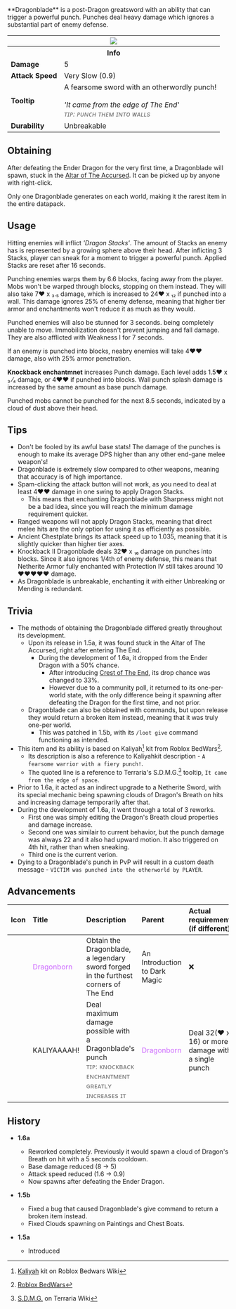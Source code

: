 <div class="result foka-infobox-grid" markdown>
<div markdown class="foka-infobox-text">
**Dragonblade** is a post-Dragon greatsword with an ability that can trigger a powerful punch. Punches deal heavy damage which ignores a substantial part of enemy defense.

</div>
<div class="foka-infobox-table">
  <table id="foka-infobox--item">
	<tr>
		<th colspan="2" class="foka-infobox--top-image"><img src="../../assets/items/dragonblade.png"></th>
	</tr>
	<tr>
		<th colspan="2">Info</th>
	</tr>
	<tr>
		<td><b>Damage</b></td>
		<td>5</i></td>
	</tr>
	<tr>
		<td><b>Attack Speed</b></td>
		<td>Very Slow (0.9)<i></i></td>
	</tr>
	<tr>
		<td><b>Tooltip</b></td>
		<td>
		A fearsome sword with an otherwordly punch!
		<br><br>
		<i>'It came from the edge of The End'</i>
		<br>
		<i style="color: #727272;">ᴛɪᴘ: ᴘᴜɴᴄʜ ᴛʜᴇᴍ ɪɴᴛᴏ ᴡᴀʟʟs</i>
		</td>
	</tr>
	<tr>
		<td><b>Durability</b></td>
		<td>Unbreakable</td>
	</tr>
</table>
</div>
</div>

## Obtaining
After defeating the Ender Dragon for the very first time, a Dragonblade will spawn, stuck in the [Altar of The Accursed](../mechanics/altar_of_the_accursed). It can be picked up by anyone with right-click.

Only one Dragonblade generates on each world, making it the rarest item in the entire datapack.

## Usage
Hitting enemies will inflict *'Dragon Stacks'*. The amount of Stacks an enemy has is represented by a growing sphere above their head. After inflicting 3 Stacks, player can sneak for a moment to trigger a powerful punch. Applied Stacks are reset after 16 seconds.

Punching enemies warps them by 6.6 blocks, facing away from the player. Mobs won't be warped through blocks, stopping on them instead. They will also take 7:heart: х ₃.₅ damage, which is increased to 24:heart: х ₁₂ if punched into a wall. This damage ignores 25% of enemy defense, meaning that higher tier armor and enchantments won't reduce it as much as they would.

Punched enemies will also be stunned for 3 seconds. being completely unable to move. Immobilization doesn't prevent jumping and fall damage. They are also afflicted with Weakness I for 7 seconds.

If an enemy is punched into blocks, neabry enemies will take 4:heart::heart: damage, also with 25% armor penetration.

**Knockback enchantmnet** increases Punch damage. Each level adds 1.5:heart: х ₃ ⁄₄ damage, or 4:heart::heart: if punched into blocks. Wall punch splash damage is increased by the same amount as base punch damage.

Punched mobs cannot be punched for the next 8.5 seconds, indicated by a cloud of dust above their head.

## Tips
- Don't be fooled by its awful base stats! The damage of the punches is enough to make its average DPS higher than any other end-gane melee weapon's!
- Dragonblade is extremely slow compared to other weapons, meaning that accuracy is of high importance.
- Spam-clicking the attack button will not work, as you need to deal at least 4:heart::heart: damage in one swing to apply Dragon Stacks.
    - This means that enchanting Dragonblade with Sharpness might not be a bad idea, since you will reach the minimum damage requirement quicker.
- Ranged weapons will not apply Dragon Stacks, meaning that direct melee hits are the only option for using it as efficiently as possible.
- <i class="icon-fsee icon-fsee-ancient-armor"></i> Ancient Chestplate brings its attack speed up to 1.035, meaning that it is slightly quicker than higher tier axes.
- Knockback II <i class="icon-fsee icon-fsee-dragonblade"></i>Dragonblade deals 32:heart: х ₁₆ damage on punches into blocks. Since it also ignores 1/4th of enemy defense, this means that Netherite Armor fully enchanted with Protection IV still takes around 10:heart::heart::heart::heart::heart: damage.
- As Dragonblade is unbreakable, enchanting it with either Unbreaking or Mending is redundant.

## Trivia
- The methods of obtaining the Dragonblade differed greatly throughout its development.
    - Upon its release in 1.5a, it was found stuck in the Altar of The Accursed, right after entering The End.
        - During the development of 1.6a, it dropped from the Ender Dragon with a 50% chance.
            - After introducing [Crest of The End](trinkets/crest_of_the_end.md), its drop chance was changed to 33%.
            - However due to a community poll, it returned to its one-per-world state, with the only difference being it spawning after defeating the Dragon for the first time, and not prior.
    - Dragonblade can also be obtained with commands, but upon release they would return a broken item instead, meaning that it was truly one-per world.
        - This was patched in 1.5b, with its `/loot give` command functioning as intended.
- This item and its ability is based on Kaliyah[^1] kit from Roblox BedWars[^2].
    - Its description is also a reference to Kaliyahkit description - `A fearsome warrior with a fiery punch!`.
    - The quoted line is a reference to Terraria's S.D.M.G.[^3] tooltip, `It came from the edge of space`.
- Prior to 1.6a, it acted as an indirect upgrade to a Netherite Sword, with its special mechanic being spawning clouds of Dragon's Breath on hits and increasing damage temporarily after that.
- During the development of 1.6a, it went through a total of 3 reworks.
    - First one was simply editing the Dragon's Breath cloud properties and damage increase.
    - Second one was similair to current behavior, but the punch damage was always 22 and it also had upward motion. It also triggered on 4th hit, rather than when sneaking.
    - Third one is the current verion.
- Dying to a Dragonblade's punch in PvP will result in a custom death message - `VICTIM was punched into the otherworld by PLAYER`.

## Advancements
| Icon | Title | Description | Parent | Actual requirements (if different) | Resource Location |
| :--- | :--- | :--- | :--- | :--- | :--- |
| <div class="adv-div"><i class="adv adv-task"></i><i class="icon-adv icon-fsee icon-fsee-dragonblade"></i></div> | <span style="color: #CD6AFF;">Dragonborn</span> | Obtain the Dragonblade, a legendary sword forged in the furthest corners of The End | An Introduction to Dark Magic | :x: | `fokastudio:end/aota/obtain_draonblade` |
| <div class="adv-div"><i class="adv adv-task"></i><i class="icon-adv icon-fsee icon-fsee-dragonblade"></i></div> | KALIYAAAAH! | Deal maximum damage possible with a Dragonblade's punch<br><span style="color: #727272">ᴛɪᴘ: ᴋɴᴏᴄᴋʙᴀᴄᴋ ᴇɴᴄʜᴀɴᴛᴍᴇɴᴛ ɢʀᴇᴀᴛʟʏ ɪɴᴄʀᴇᴀѕᴇѕ ɪᴛ</span> | <span style="color: #CD6AFF;">Dragonborn</span> | Deal 32(:heart: x 16) or more damage with a single punch | `fokastudio:end/aota/kaliyah` |

## History
- **1.6a**
	- Reworked completely. Previously it would spawn a cloud of Dragon's Breath on hit with a 5 seconds cooldown.
	- Base damage reduced (8 -> 5)
	- Attack speed reduced (1.6 -> 0.9)
	- Now spawns after defeating the Ender Dragon.

- **1.5b**
    - Fixed a bug that caused Dragonblade's give command to return a broken item instead.
    - Fixed Clouds spawning on Paintings and Chest Boats.

- **1.5a**
	- Introduced

[^1]: [Kaliyah](https://robloxbedwars.fandom.com/wiki/Kaliyah) kit on Roblox Bedwars Wiki
[^2]: [Roblox BedWars](https://www.roblox.com/games/6872265039/)
[^3]: [S.D.M.G.](https://terraria.wiki.gg/wiki/S.D.M.G.) on Terraria Wiki
